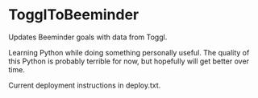 # TogglToBeeminder
Updates Beeminder goals with data from Toggl.

Learning Python while doing something personally useful.
The quality of this Python is probably terrible for now, but hopefully will get better over time.

Current deployment instructions in deploy.txt.
